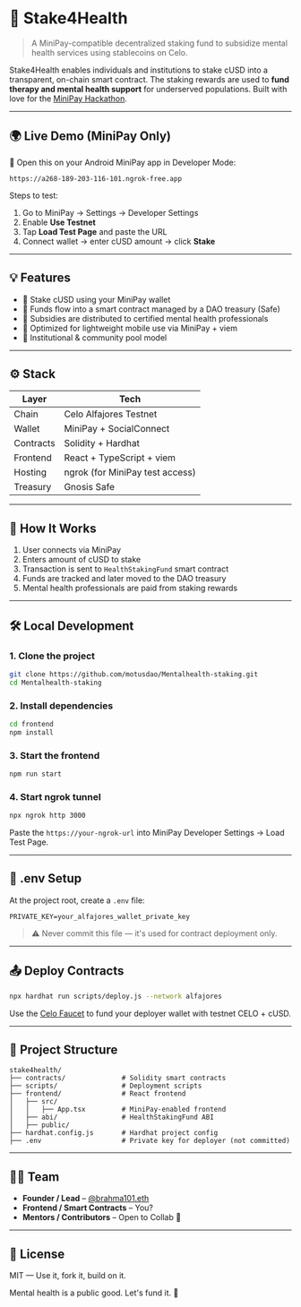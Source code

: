 
# 🧠 Stake4Health

> A MiniPay-compatible decentralized staking fund to subsidize mental health services using stablecoins on Celo.

Stake4Health enables individuals and institutions to stake cUSD into a transparent, on-chain smart contract. The staking rewards are used to **fund therapy and mental health support** for underserved populations. Built with love for the [MiniPay Hackathon](https://celo.org/minipay).

---

## 🌍 Live Demo (MiniPay Only)

🧪 Open this on your Android MiniPay app in Developer Mode:

```
https://a268-189-203-116-101.ngrok-free.app
```

Steps to test:
1. Go to MiniPay → Settings → Developer Settings
2. Enable **Use Testnet**
3. Tap **Load Test Page** and paste the URL
4. Connect wallet → enter cUSD amount → click **Stake**

---

## 💡 Features

- 🔁 Stake cUSD using your MiniPay wallet
- 🧾 Funds flow into a smart contract managed by a DAO treasury (Safe)
- 🧠 Subsidies are distributed to certified mental health professionals
- 📲 Optimized for lightweight mobile use via MiniPay + viem
- 🔐 Institutional & community pool model

---

## ⚙️ Stack

| Layer        | Tech                               |
|--------------|------------------------------------|
| Chain        | Celo Alfajores Testnet             |
| Wallet       | MiniPay + SocialConnect            |
| Contracts    | Solidity + Hardhat                 |
| Frontend     | React + TypeScript + viem          |
| Hosting      | ngrok (for MiniPay test access)    |
| Treasury     | Gnosis Safe                        |

---

## 🧠 How It Works

1. User connects via MiniPay
2. Enters amount of cUSD to stake
3. Transaction is sent to `HealthStakingFund` smart contract
4. Funds are tracked and later moved to the DAO treasury
5. Mental health professionals are paid from staking rewards

---

## 🛠️ Local Development

### 1. Clone the project

```bash
git clone https://github.com/motusdao/Mentalhealth-staking.git
cd Mentalhealth-staking
```

### 2. Install dependencies

```bash
cd frontend
npm install
```

### 3. Start the frontend

```bash
npm run start
```

### 4. Start ngrok tunnel

```bash
npx ngrok http 3000
```

Paste the `https://your-ngrok-url` into MiniPay Developer Settings → Load Test Page.

---

## 🔐 .env Setup

At the project root, create a `.env` file:

```
PRIVATE_KEY=your_alfajores_wallet_private_key
```

> ⚠️ Never commit this file — it's used for contract deployment only.

---

## 📤 Deploy Contracts

```bash
npx hardhat run scripts/deploy.js --network alfajores
```

Use the [Celo Faucet](https://celo.org/faucet) to fund your deployer wallet with testnet CELO + cUSD.

---

## 📂 Project Structure

```
stake4health/
├── contracts/              # Solidity smart contracts
├── scripts/                # Deployment scripts
├── frontend/               # React frontend
│   ├── src/
│   │   ├── App.tsx         # MiniPay-enabled frontend
│   ├── abi/                # HealthStakingFund ABI
│   ├── public/
├── hardhat.config.js       # Hardhat project config
├── .env                    # Private key for deployer (not committed)
```

---

## 👨‍💻 Team

- **Founder / Lead** – [@brahma101.eth](https://x.com/brahma101)
- **Frontend / Smart Contracts** – You?
- **Mentors / Contributors** – Open to Collab 🤝

---

## 📃 License

MIT — Use it, fork it, build on it.

Mental health is a public good. Let's fund it. 💚
```
